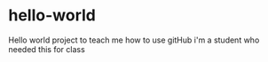 # hello-world
Hello world project to teach me how to use gitHub
i'm a student who needed this for class
